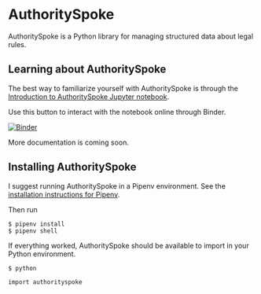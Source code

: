 # AuthoritySpoke

AuthoritySpoke is a Python library for managing structured data about legal rules.

## Learning about AuthoritySpoke

The best way to familiarize yourself with AuthoritySpoke is through the [Introduction to AuthoritySpoke Jupyter notebook](https://github.com/mscarey/AuthoritySpoke/blob/master/notebooks/introduction.ipynb).

Use this button to interact with the notebook online through Binder.

[![Binder](https://mybinder.org/badge_logo.svg)](https://mybinder.org/v2/gh/mscarey/AuthoritySpoke/master)

More documentation is coming soon.

## Installing AuthoritySpoke

I suggest running AuthoritySpoke in a Pipenv environment. See the [installation instructions for Pipenv](https://docs.pipenv.org/en/latest/install/#installing-pipenv).

Then run

```
$ pipenv install
$ pipenv shell
```

If everything worked, AuthoritySpoke should be available to import in your Python environment.

```
$ python
```

```
import authorityspoke
```